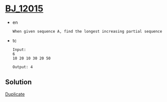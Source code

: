 # [BJ_12015](https://acmicpc.net/problem/12015)

* en

  ```en
  When given sequence A, find the longest increasing partial sequence
  ```

* tc

  ```tc
  Input:
  6
  10 20 10 30 20 50

  Output: 4
  ```

## Solution

[Duplicate](./BJ_12738.md)
